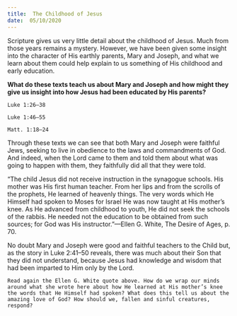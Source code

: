 ```yaml
---
title:  The Childhood of Jesus
date:  05/10/2020
---
```


Scripture gives us very little detail about the childhood of Jesus. Much from those years remains a mystery. However, we have been given some insight into the character of His earthly parents, Mary and Joseph, and what we learn about them could help explain to us something of His childhood and early education.

**What do these texts teach us about Mary and Joseph and how might they give us insight into how Jesus had been educated by His parents?**

`Luke 1:26–38`

`Luke 1:46–55`

`Matt. 1:18–24`

Through these texts we can see that both Mary and Joseph were faithful Jews, seeking to live in obedience to the laws and commandments of God. And indeed, when the Lord came to them and told them about what was going to happen with them, they faithfully did all that they were told.

“The child Jesus did not receive instruction in the synagogue schools. His mother was His first human teacher. From her lips and from the scrolls of the prophets, He learned of heavenly things. The very words which He Himself had spoken to Moses for Israel He was now taught at His mother’s knee. As He advanced from childhood to youth, He did not seek the schools of the rabbis. He needed not the education to be obtained from such sources; for God was His instructor.”—Ellen G. White, The Desire of Ages, p. 70.

No doubt Mary and Joseph were good and faithful teachers to the Child but, as the story in Luke 2:41–50 reveals, there was much about their Son that they did not understand, because Jesus had knowledge and wisdom that had been imparted to Him only by the Lord.

`Read again the Ellen G. White quote above. How do we wrap our minds around what she wrote here about how He learned at His mother’s knee the words that He Himself had spoken? What does this tell us about the amazing love of God? How should we, fallen and sinful creatures, respond?`